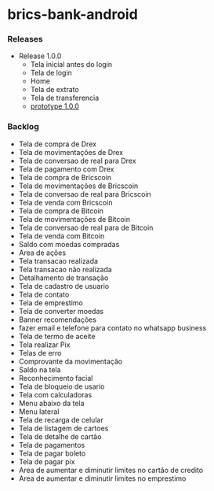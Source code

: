 # brics-bank-android

### Releases

+ Release 1.0.0
    + Tela inicial antes do login
    + Tela de login
    + Home
    + Tela de extrato
    + Tela de transferencia
    + [prototype 1.0.0]([https://viewer.diagrams.net/?tags=%7B%7D&lightbox=1&highlight=0000ff&edit=_blank&layers=1&nav=1&title=brics.drawio&dark=auto#R%3Cmxfile%3E%3Cdiagram%20name%3D%22P%C3%A1gina-1%22%20id%3D%22keI3J04D4nxAe10__Txb%22%3E1Zhbb9owGIZ%2FTS4n4TgHcsmgK5VaippK262buIk1J0bGFNivn0McwNgV7dQcdoXz%2Bvzw2Xm%2FOHBa7G45WuUPLMXUcUfpzoEzx3VB5I%2FlT6XslTIKg1rJOEmVdhJi8gc3DZW6ISleaw0FY1SQlS4mrCxxIjQNcc62erNXRvVZVyjDhhAniJrqT5KKvFbHbnjS55hkeTMzCKK6pkBNY7WTdY5Stj2T4I0Dp5wxUZeK3RTTil7Dpe73453a48I4LsVHOvzi3vo1vFsvvKd0MR%2B%2FvMX34ptbj%2FKG6EZtWC1W7BsCnG3KFFeDjBz4fZsTgeMVSqrarfzTpZaLgsonIItqOMwF3r27TnDcvYwbzAos%2BF42UR2gr4CpkAnU4%2FaEH0RKy8%2FQe54SkfrLs%2BPQJyqyoMB8AhI0ID3gctM%2FqEAHBaCFVGgh5bYFyjNA3bOM9Q7KAzqo0OTUKSbfwPSMKZLKXE5g0JL7FjoSRElWynIi94%2B5FCo6RN5ZE1VRkDStulvZ6vS%2FBK%2Bv4XVNvIEFL2wLb2DgXT49Lie3k8Vs0nssXh5aGy3roW3tdhsbuKaUFFU4FgyncrqhIQOg73uuWcD5RXcXP08qoyMP8GjJ1sLkJg3AqiqS6tSWiMaC8YP7uMbwBSW%2FswP1x42gpMRfyDbU2ULb29a3sAWj1uAC8%2FxaefYdh25ksvK6PLnAdG%2FDIOWNrpOCfpekTAs3EFLQv0qq25gyPdySM5nmoDJF%2FeMKr%2BMKOg0s08v1Dim4OH3AYjHcsfV92Rom05MtmLSsxAypwdvdIHB1vLa0y2Z42wvC0KA7wwLRHBVyT2b%2BNXzEkR7BloTt6D86SSmAaZIHlFMEfqjfijZeneYUIDJ4PcugY41BLv%2Fbw%2B9f5rofRP0PoSkfT18HD3VnH1nhzV8%3D%3C%2Fdiagram%3E%3C%2Fmxfile%3E](https://viewer.diagrams.net/?tags=%7B%7D&lightbox=1&highlight=0000ff&edit=_blank&layers=1&nav=1&dark=auto#R%3Cmxfile%3E%3Cdiagram%20name%3D%22P%C3%A1gina-1%22%20id%3D%22tZhtIimfVObB4_Rv3gzG%22%3EzZlNc9owEIZ%2FDccwtgU2HAn5OqSTdJhO2t4UW7HVsS1GloPpr6%2BE5A9ZgtA2GC6JtJYW69lX2hWMwDKr7ilcJ19IhNKR50TVCNyMPG8e%2BPyvMGylYRrMpCGmOJImtzWs8G%2BkjI6yljhChTaQEZIyvNaNIclzFDLNBiklG33YG0n1T13DGBmGVQhT0%2FqCI5ZI68wLWvsDwnFSf7Lrz%2BWTDNaD1UqKBEZk0zGB2xFYUkKYbGXVEqWCXc1Fzrvb87R5MYpydsyEn1uP4iTI7%2Bae7z29kG9LEl0pL%2B8wLdWC1cuybU2AkjKPkHDijMD1JsEMrdYwFE83POTclrAs5T2XN5U7RBmq9r6n26yeqwaRDDG65UPqCTUwpRhfdTctfre2JR30XqCMUIU8bly3VHhDgfkLSJ4BaRGiooBUgCqhVB%2BDB8i5w5ADOjlvakE3saE7FTlgkPtaIkoEJiTohSnma0OXR252bnITi%2BYYoQYpfqqsRbPMUjkAXAsSmJ9gj%2FAVpc%2BkwAyTnA95JYyRrDNgkeJYPGCkR5SULMU5WjZnqvNJmGdTDXOz1TuYgYWyfyrKU4Py49P9kwGZr5jphKBCFwr5UgvTDEeRmG4Vr36kDnNm2o5McCqu%2FuWlFeBfWlpxj0i%2BHQZN%2FSB4RbBIGnjHi7E%2BLbIqFtXaWFZInvwv3Ao4ztgXTcFtIty%2FpXj9oF4iJyxMPk%2B3RlCmR%2Bn2ZKeua0n1McpDfCi5D6TfoHd2uhYB2w7P08Eys%2FvygzroTKhse31YVGY6X6E8uTxU3vlVZebkttq%2BjDobBP9YLZ4s37oXmHA9V5cWsFEaOOMGprbeYT5agtEigGZxPbSw%2BI1NT4e23TissGYGsZC7bonxLZntrnOlaK%2Ffzi%2B73lVuYrljDHyizS9wc%2FYpTWZnplQ7PkTp%2F2%2B2%2FQL4FRY4HFcn2LtgburOGxSoyQ9FMVqpLqEsITHJYXrbWns303bMIxEkdwh%2FIca26otaWDKiA0YVZt877R%2FC1ZhXGbJ7UynXu8627uR8wWLWlTN2eA2uLHLuxAe1oZ2962nTnxHFHJy4%2F3RuJ2LFhwPKAZGShujQBpbjGKQxYgfG%2BXaBUJRCht%2F19%2Fj8cJslphn%2FPFrIm95NmMKCS18Pnh59eyhnfnA4lrzTj0UTX2c81YL7QWDPEEN3TxA7u3hq2cW17ehYq094JpivZG9lCfrffMl1qlmtYgxHk94XQsDtOZIgDEc76TXLtqmRd9vfLOTw9ocfcPsH%3C%2Fdiagram%3E%3C%2Fmxfile%3E))


### Backlog
+ Tela de compra de Drex
+ Tela de movimentações de Drex
+ Tela de conversao de real para Drex
+ Tela de pagamento com Drex
+ Tela de compra de Bricscoin
+ Tela de movimentações de Bricscoin
+ Tela de conversao de real para Bricscoin
+ Tela de venda com Bricscoin
+ Tela de compra de Bitcoin
+ Tela de movimentações de Bitcoin
+ Tela de conversao de real para de Bitcoin
+ Tela de venda com Bitcoin
+ Saldo com moedas compradas
+ Area de ações
+ Tela transacao realizada
+ Tela transacao não realizada
+ Detalhamento de transação
+ Tela de cadastro de usuario
+ Tela de contato
+ Tela de emprestimo
+ Tela de converter moedas
+ Banner recomendações
+ fazer email e telefone para contato no whatsapp business
+ Tela de termo de aceite
+ Tela realizar Pix
+ Telas de erro
+ Comprovante da movimentação
+ Saldo na tela
+ Reconhecimento facial
+ Tela de bloqueio de usario
+ Tela com calculadoras
+ Menu abaixo da tela
+ Menu lateral
+ Tela de recarga de celular
+ Tela de listagem de cartoes
+ Tela de detalhe de cartão
+ Tela de pagamentos
+ Tela de pagar boleto
+ Tela de pagar pix
+ Area de aumentar e diminutir limites no cartão de credito
+ Area de aumentar e diminutir limites no emprestimo



